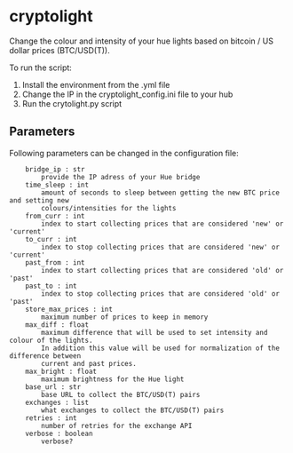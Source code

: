 # cryptolight

Change the colour and intensity of your hue lights based on bitcoin / US dollar prices (BTC/USD(T)).

To run the script:

1. Install the environment from the .yml file
2. Change the IP in the cryptolight_config.ini file to your hub
3. Run the crytolight.py script

## Parameters

Following parameters can be changed in the configuration file:

        bridge_ip : str
            provide the IP adress of your Hue bridge
        time_sleep : int
            amount of seconds to sleep between getting the new BTC price and setting new 
            colours/intensities for the lights
        from_curr : int
            index to start collecting prices that are considered 'new' or 'current' 
        to_curr : int
            index to stop collecting prices that are considered 'new' or 'current'
        past_from : int
            index to start collecting prices that are considered 'old' or 'past' 
        past_to : int
            index to stop collecting prices that are considered 'old' or 'past' 
        store_max_prices : int
            maximum number of prices to keep in memory
        max_diff : float
            maximum difference that will be used to set intensity and colour of the lights.
            In addition this value will be used for normalization of the difference between
            current and past prices.
        max_bright : float
            maximum brightness for the Hue light
        base_url : str
            base URL to collect the BTC/USD(T) pairs
        exchanges : list
            what exchanges to collect the BTC/USD(T) pairs
        retries : int
            number of retries for the exchange API
        verbose : boolean
            verbose?
